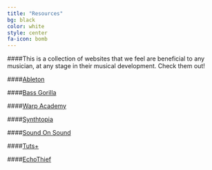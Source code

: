 ```yaml
---
title: "Resources"
bg: black
color: white
style: center
fa-icon: bomb
---
```

####This is a collection of websites that we feel are beneficial to any musician, at any stage in their musical development. Check them out!

####[Ableton](http://www.ableton.com)

####[Bass Gorilla](http://www.bassgorilla.com)

####[Warp Academy](http://www.warpacademy.com)

####[Synthtopia](http://www.synthtopia.com/)

####[Sound On Sound](http://www.soundonsound.com/)

####[Tuts+](http://music.tutsplus.com/)  

####[EchoThief](http://www.echothief.com/)

<span class="fa-stack subtlecircle" style="font-size:100px; background:#9575cd ">
  <i class="fa fa-circle fa-stack-2x text-white"></i>
  <i class="fa fa-hand-peace-o fa-stack-1x text-black"></i>
</span>